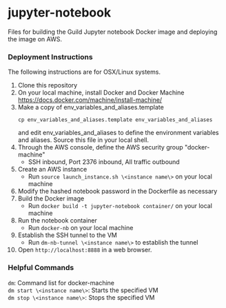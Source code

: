 # jupyter-notebook
Files for building the Guild Jupyter notebook Docker image and deploying the image on AWS. 

### Deployment Instructions
The following instructions are for OSX/Linux systems.  

1. Clone this repository  
2. On your local machine, install Docker and Docker Machine https://docs.docker.com/machine/install-machine/  
3. Make a copy of env_variables_and_aliases.template  
   ```
   cp env_variables_and_aliases.template env_variables_and_aliases
   ```
   and edit env_variables_and_aliases to define the environment variables and aliases. Source this file in your local shell.  
4. Through the AWS console, define the AWS security group "docker-machine"  
   * SSH inbound, Port 2376 inbound, All traffic outbound
5. Create an AWS instance
   * Run ```source launch_instance.sh \<instance name\>``` on your local machine
6. Modify the hashed notebook password in the Dockerfile as necessary
7. Build the Docker image
   * Run ```docker build -t jupyter-notebook container/``` on your local machine
8. Run the notebook container  
   * Run ```docker-nb``` on your local machine
9. Establish the SSH tunnel to the VM  
   * Run ```dm-nb-tunnel \<instance name\>``` to establish the tunnel
10. Open ```http://localhost:8888``` in a web browser.

### Helpful Commands  
```dm```:                         Command list for docker-machine  
```dm start \<instance name\>```: Starts the specified VM  
```dm stop \<instance name\>```:  Stops the specified VM  
